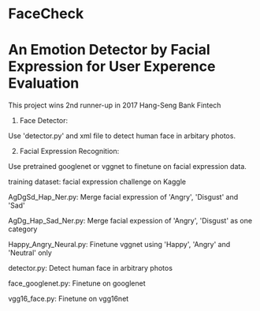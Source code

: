 # FaceCheck
# An Emotion Detector by Facial Expression for User Experence Evaluation
This project wins 2nd runner-up in 2017 Hang-Seng Bank Fintech

1. Face Detector:

Use 'detector.py' and xml file to detect human face in arbitary photos.

2. Facial Expression Recognition: 

Use pretrained googlenet or vggnet to finetune on facial expression data.

training dataset: facial expression challenge on Kaggle

AgDgSd_Hap_Ner.py: Merge facial expression of 'Angry', 'Disgust' and 'Sad'

AgDg_Hap_Sad_Ner.py: Merge facial expession of 'Angry', 'Disgust' as one category

Happy_Angry_Neural.py: Finetune vggnet using 'Happy', 'Angry' and 'Neutral' only

detector.py: Detect human face in arbitrary photos 

face_googlenet.py: Finetune on googlenet

vgg16_face.py: Finetune on vgg16net

